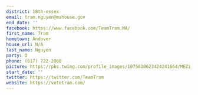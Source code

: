 ```yaml
---
district: 18th-essex
email: tram.nguyen@mahouse.gov
end_date: ''
facebook: https://www.facebook.com/TeamTram.MA/
first_name: Tram
hometown: Andover
house_url: N/A
last_name: Nguyen
party: D
phone: (617) 722-2060
picture: https://pbs.twimg.com/profile_images/1075610623424241664/MEZi_pKa_400x400.jpg
start_date: ''
twitter: https://twitter.com/TeamTram
website: https://votetram.com/
---
```

